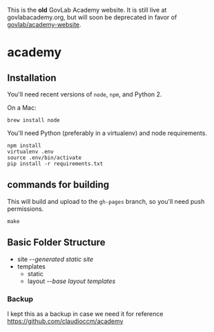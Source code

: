 This is the **old** GovLab Academy website. It is still live at govlabacademy.org, but will soon be deprecated in favor of [govlab/academy-website](https://github.com/GovLab/academy-website).

# academy

## Installation

You'll need recent versions of `node`, `npm`, and Python 2.

On a Mac:

    brew install node

You'll need Python (preferably in a virtualenv) and node requirements.

    npm install
    virtualenv .env
    source .env/bin/activate
    pip install -r requirements.txt

## commands for building

This will build and upload to the `gh-pages` branch, so you'll need push
permissions.

    make

## Basic Folder Structure

- site        --*generated static site*
- templates   
  - static    
  - layout    --*base layout templates*


### Backup

I kept this as a backup in case we need it for reference
https://github.com/claudioccm/academy
